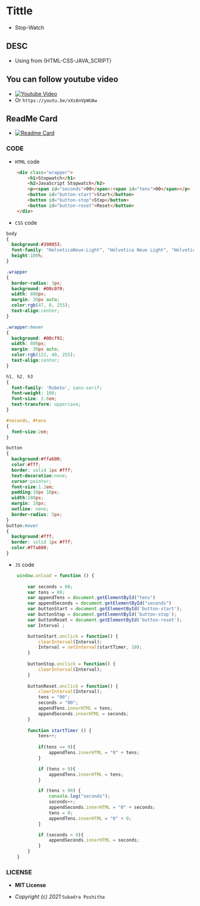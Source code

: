 # Tittle

- Stop-Watch

## DESC

- Using from {HTML-CSS-JAVA_SCRIPT}

## You can follow youtube video

- [![Youtube Video](https://i9.ytimg.com/vi_webp/xXs6nVpWUAw/mqdefault.webp?v=61a312c1&sqp=CISqjI0G&rs=AOn4CLAITsmEBpkLEf8oNvcFAeHYY7pWqA)](https://youtu.be/xXs6nVpWUAw)
- Or ``https://youtu.be/xXs6nVpWUAw``

## ReadMe Card

- [![Readme Card](https://github-readme-stats.vercel.app/api/pin/?username=AiDarkEzio&repo=Stop-Watch&theme=nightowl)](https://github.com/AiDarkEzio/Stop-Watch)

### __CODE__

- ``HTML`` code

```html
    <div class="wrapper">
        <h1>Stopwatch</h1>
        <h2>JavaScript Stopwatch</h2>
        <p><span id="seconds">00</span>:<span id="tens">00</span></p>
        <button id="button-start">Start</button>
        <button id="button-stop">Stop</button>
        <button id="button-reset">Reset</button>
    </div> 
```

- ``CSS`` code

```css
body 
{
  background:#390053;
  font-family: "HelveticaNeue-Light", "Helvetica Neue Light", "Helvetica Neue", Helvetica, Arial, "Lucida Grande", sans-serif; 
  height:100%;
}

.wrapper 
{
  border-radius: 3px;
  background: #00c070;
  width: 800px;
  margin: 30px auto;
  color:rgb(47, 0, 255);
  text-align:center;
}

.wrapper:hover
{
  background: #00cf91;
  width: 800px;
  margin: 30px auto;
  color:rgb(122, 40, 255);
  text-align:center;
}

h1, h2, h3 
{
  font-family: 'Roboto', sans-serif;
  font-weight: 100;
  font-size: 2.6em;
  text-transform: uppercase;
}

#seconds, #tens
{
  font-size:2em;
}

button
{
  background:#ffa600;
  color:#fff;
  border: solid 1px #fff;
  text-decoration:none;
  cursor:pointer;
  font-size:1.2em;
  padding:18px 10px;
  width:180px;
  margin: 10px;
  outline: none;
  border-radius: 5px;
}
button:hover
{
  background:#fff;
  border: solid 1px #fff;
  color:#ffa600;
}
```

- ``JS`` code

```js
    window.onload = function () {
  
        var seconds = 00; 
        var tens = 00; 
        var appendTens = document.getElementById("tens")
        var appendSeconds = document.getElementById("seconds")
        var buttonStart = document.getElementById('button-start');
        var buttonStop = document.getElementById('button-stop');
        var buttonReset = document.getElementById('button-reset');
        var Interval ;

        buttonStart.onclick = function() {
            clearInterval(Interval);
            Interval = setInterval(startTimer, 10);
        }
    
        buttonStop.onclick = function() {
            clearInterval(Interval);
        }
    
        buttonReset.onclick = function() {
            clearInterval(Interval);
            tens = "00";
            seconds = "00";
            appendTens.innerHTML = tens;
            appendSeconds.innerHTML = seconds;
        }
    
        function startTimer () {  
            tens++; 
            
            if(tens <= 9){
                appendTens.innerHTML = "0" + tens;
            }

            if (tens > 9){
                appendTens.innerHTML = tens;
            } 

            if (tens > 99) {
                console.log("seconds");
                seconds++;
                appendSeconds.innerHTML = "0" + seconds;
                tens = 0;
                appendTens.innerHTML = "0" + 0;
            }

            if (seconds > 9){
                appendSeconds.innerHTML = seconds;
            }
        }
    }
```

### LICENSE

- **MIT License**

- *Copyright (c) 2021* ``Subadra Poshitha``
